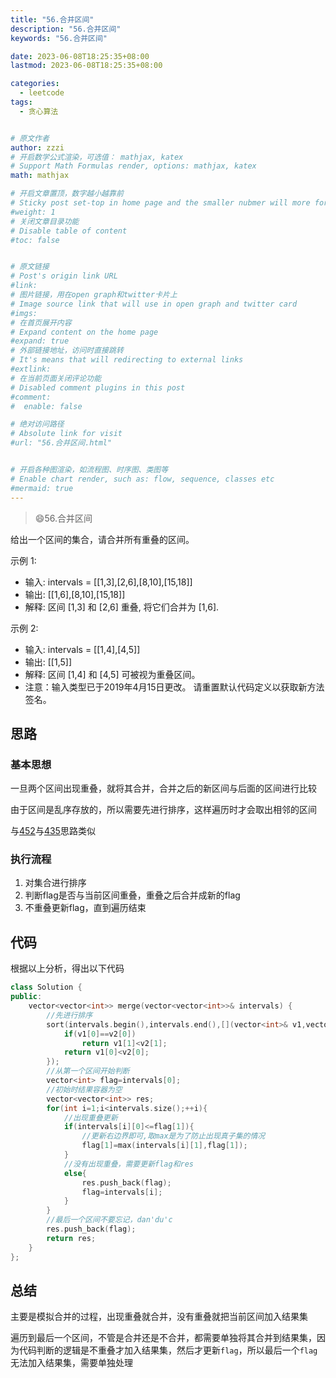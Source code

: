 ```yaml
---
title: "56.合并区间"
description: "56.合并区间"
keywords: "56.合并区间"

date: 2023-06-08T18:25:35+08:00
lastmod: 2023-06-08T18:25:35+08:00

categories:
  - leetcode
tags:
  - 贪心算法


# 原文作者
author: zzzi
# 开启数学公式渲染，可选值： mathjax, katex
# Support Math Formulas render, options: mathjax, katex
math: mathjax

# 开启文章置顶，数字越小越靠前
# Sticky post set-top in home page and the smaller nubmer will more forward.
#weight: 1
# 关闭文章目录功能
# Disable table of content
#toc: false


# 原文链接
# Post's origin link URL
#link:
# 图片链接，用在open graph和twitter卡片上
# Image source link that will use in open graph and twitter card
#imgs:
# 在首页展开内容
# Expand content on the home page
#expand: true
# 外部链接地址，访问时直接跳转
# It's means that will redirecting to external links
#extlink:
# 在当前页面关闭评论功能
# Disabled comment plugins in this post
#comment:
#  enable: false

# 绝对访问路径
# Absolute link for visit
#url: "56.合并区间.html"


# 开启各种图渲染，如流程图、时序图、类图等
# Enable chart render, such as: flow, sequence, classes etc
#mermaid: true
---
```


>:smile:56.合并区间

给出一个区间的集合，请合并所有重叠的区间。

示例 1:

- 输入: intervals = [[1,3],[2,6],[8,10],[15,18]]
- 输出: [[1,6],[8,10],[15,18]]
- 解释: 区间 [1,3] 和 [2,6] 重叠, 将它们合并为 [1,6].

示例 2:

- 输入: intervals = [[1,4],[4,5]]
- 输出: [[1,5]]
- 解释: 区间 [1,4] 和 [4,5] 可被视为重叠区间。
- 注意：输入类型已于2019年4月15日更改。 请重置默认代码定义以获取新方法签名。

<!--more-->

## 思路

### 基本思想

一旦两个区间出现重叠，就将其合并，合并之后的新区间与后面的区间进行比较

由于区间是乱序存放的，所以需要先进行排序，这样遍历时才会取出相邻的区间

与[452](https://www.programmercarl.com/0452.%E7%94%A8%E6%9C%80%E5%B0%91%E6%95%B0%E9%87%8F%E7%9A%84%E7%AE%AD%E5%BC%95%E7%88%86%E6%B0%94%E7%90%83.html#%E6%80%9D%E8%B7%AF)与[435](https://www.programmercarl.com/0435.%E6%97%A0%E9%87%8D%E5%8F%A0%E5%8C%BA%E9%97%B4.html)思路类似

### 执行流程

1. 对集合进行排序
2. 判断flag是否与当前区间重叠，重叠之后合并成新的flag
3. 不重叠更新flag，直到遍历结束

## 代码

根据以上分析，得出以下代码

~~~C++
class Solution {
public:
    vector<vector<int>> merge(vector<vector<int>>& intervals) {
        //先进行排序
        sort(intervals.begin(),intervals.end(),[](vector<int>& v1,vector<int>& v2){
            if(v1[0]==v2[0])   
                return v1[1]<v2[1];
            return v1[0]<v2[0];
        });
        //从第一个区间开始判断
        vector<int> flag=intervals[0];
        //初始时结果容器为空
        vector<vector<int>> res;
        for(int i=1;i<intervals.size();++i){
            //出现重叠更新
            if(intervals[i][0]<=flag[1]){
                //更新右边界即可,取max是为了防止出现真子集的情况
                flag[1]=max(intervals[i][1],flag[1]);
            }
            //没有出现重叠，需要更新flag和res
            else{
                res.push_back(flag);
                flag=intervals[i];
            }
        }
        //最后一个区间不要忘记，dan'du'c
        res.push_back(flag);
        return res;
    }
};
~~~

## 总结

主要是模拟合并的过程，出现重叠就合并，没有重叠就把当前区间加入结果集

遍历到最后一个区间，不管是合并还是不合并，都需要单独将其合并到结果集，因为代码判断的逻辑是不重叠才加入结果集，然后才更新`flag`，所以最后一个`flag`无法加入结果集，需要单独处理
